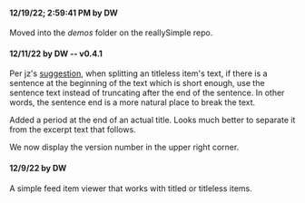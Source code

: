 #### 12/19/22; 2:59:41 PM by DW

Moved into the <i>demos</i> folder on the reallySimple repo.

#### 12/11/22 by DW -- v0.4.1

Per jz's <a href="https://github.com/scripting/titlelessFeedsHowto/issues/1#issue-1488841784">suggestion</a>, when splitting an titleless item's text, if there is a sentence at the beginning of the text which is short enough, use the sentence text instead of truncating after the end of the sentence. In other words, the sentence end is a more natural place to break the text. 

Added a period at the end of an actual title. Looks much better to separate it from the excerpt text that follows. 

We now display the version number in the upper right corner. 

#### 12/9/22 by DW

A simple feed item viewer that works with titled or titleless items. 

